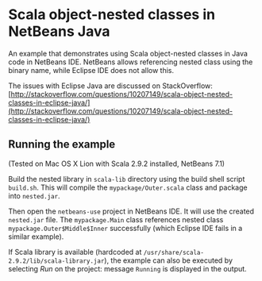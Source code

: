 # Scala object-nested classes in NetBeans Java

An example that demonstrates using Scala object-nested classes in Java code in NetBeans IDE. NetBeans allows referencing nested class using the binary name, while Eclipse IDE does not allow this.

The issues with Eclipse Java are discussed on StackOverflow:
[http://stackoverflow.com/questions/10207149/scala-object-nested-classes-in-eclipse-java/](http://stackoverflow.com/questions/10207149/scala-object-nested-classes-in-eclipse-java/)

## Running the example

(Tested on Mac OS X Lion with Scala 2.9.2 installed, NetBeans 7.1)

Build the nested library in `scala-lib` directory using the build shell script `build.sh`. This will compile the `mypackage/Outer.scala` class and package into `nested.jar`.

Then open the `netbeans-use` project in NetBeans IDE. It will use the created `nested.jar` file. The `mypackage.Main` class references nested class `mypackage.Outer$Middle$Inner` successfully (which Eclipse IDE fails in a similar example).

If Scala library is available (hardcoded at `/usr/share/scala-2.9.2/lib/scala-library.jar`), the example can also be executed by selecting _Run_ on the project: message `Running` is displayed in the output.